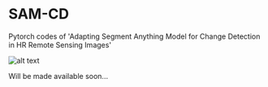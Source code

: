 # SAM-CD
Pytorch codes of 'Adapting Segment Anything Model for Change Detection in HR Remote Sensing Images'

![alt text](https://github.com/ggsDing/SAM-CD/blob/main/flowchart.png)

Will be made available soon...
